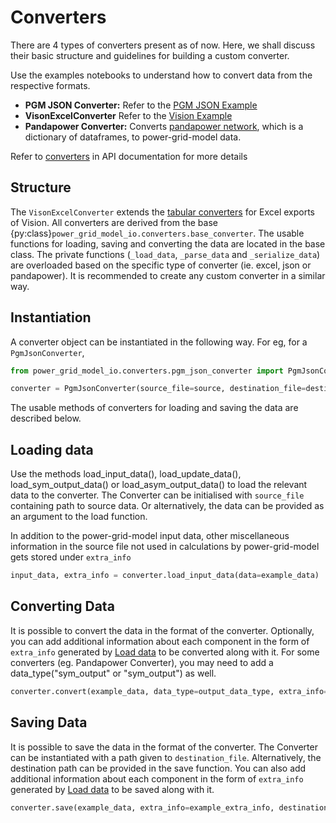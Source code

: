 <!--
SPDX-FileCopyrightText: 2022 Contributors to the Power Grid Model project <dynamic.grid.calculation@alliander.com>

SPDX-License-Identifier: MPL-2.0
-->

# Converters

There are 4 types of converters present as of now. 
Here, we shall discuss their basic structure and guidelines for building a custom converter.

Use the examples notebooks to understand how to convert data from the respective formats. 

- **PGM JSON Converter:** Refer to the [PGM JSON Example](../examples/pgm_json_example.ipynb)
- **VisonExcelConverter** Refer to the [Vision Example](../examples/vision_example.ipynb)
- **Pandapower Converter:** Converts [pandapower network](https://pandapower.readthedocs.io/en/stable/elements.html), which is a dictionary of dataframes, to power-grid-model data.

Refer to [converters](../power_grid_model_io.md#converters) in API documentation for more details

## Structure

The `VisonExcelConverter` extends the [tabular converters](tabular_converter.md) for Excel exports of Vision.
All converters are derived from the base {py:class}`power_grid_model_io.converters.base_converter`. 
The usable functions for loading, saving and converting the data are located in the base class. 
The private functions (`_load_data`, `_parse_data` and `_serialize_data`) are overloaded based on the specific type of converter (ie. excel, json or pandapower). 
It is recommended to create any custom converter in a similar way.

## Instantiation

A converter object can be instantiated in the following way. For eg, for a `PgmJsonConverter`,

```python
from power_grid_model_io.converters.pgm_json_converter import PgmJsonConverter

converter = PgmJsonConverter(source_file=source, destination_file=destination)
```

The usable methods of converters for loading and saving the data are described below.

## Loading data

Use the methods load_input_data(), load_update_data(), load_sym_output_data() or load_asym_output_data() to load the relevant data to the converter.
The Converter can be initialised with `source_file` containing path to source data. Or alternatively, the data can be provided as an argument to the load function.

In addition to the power-grid-model input data, other miscellaneous information in the source file not used in calculations by power-grid-model gets stored under `extra_info`

```python
input_data, extra_info = converter.load_input_data(data=example_data)
```

## Converting Data

It is possible to convert the data in the format of the converter.
Optionally, you can add additional information about each component in the form of `extra_info` generated by [Load data](converter.md#load-data) to be converted along with it.
For some converters (eg. Pandapower Converter), you may need to add a data_type("sym_output" or "sym_output") as well.

```python
converter.convert(example_data, data_type=output_data_type, extra_info=example_extra_info)
```


## Saving Data

It is possible to save the data in the format of the converter.
The Converter can be instantiated with a path given to `destination_file`. 
Alternatively, the destination path can be provided in the save function.
You can also add additional information about each component in the form of `extra_info` generated by [Load data](converter.md#load-data) to be saved along with it.

```python
converter.save(example_data, extra_info=example_extra_info, destination=destination_path)
```
